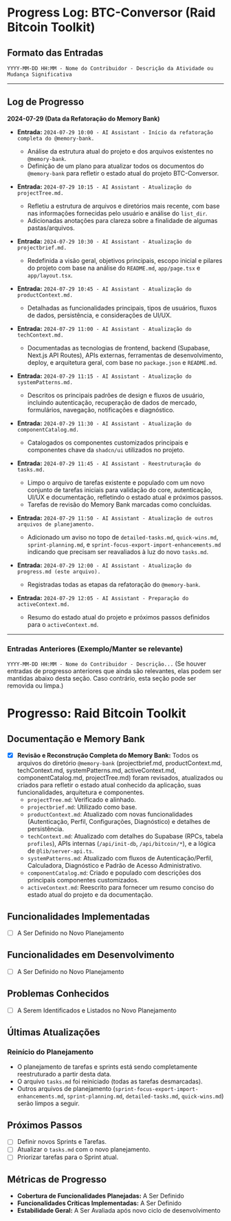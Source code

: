 # Progress Log: BTC-Conversor (Raid Bitcoin Toolkit)

## Formato das Entradas

`YYYY-MM-DD HH:MM - Nome do Contribuidor - Descrição da Atividade ou Mudança Significativa`

---

## Log de Progresso

**2024-07-29 (Data da Refatoração do Memory Bank)**

*   **Entrada:** `2024-07-29 10:00 - AI Assistant - Início da refatoração completa do @memory-bank.`
    *   Análise da estrutura atual do projeto e dos arquivos existentes no `@memory-bank`.
    *   Definição de um plano para atualizar todos os documentos do `@memory-bank` para refletir o estado atual do projeto BTC-Conversor.

*   **Entrada:** `2024-07-29 10:15 - AI Assistant - Atualização do projectTree.md.`
    *   Refletiu a estrutura de arquivos e diretórios mais recente, com base nas informações fornecidas pelo usuário e análise do `list_dir`.
    *   Adicionadas anotações para clareza sobre a finalidade de algumas pastas/arquivos.

*   **Entrada:** `2024-07-29 10:30 - AI Assistant - Atualização do projectbrief.md.`
    *   Redefinida a visão geral, objetivos principais, escopo inicial e pilares do projeto com base na análise do `README.md`, `app/page.tsx` e `app/layout.tsx`.

*   **Entrada:** `2024-07-29 10:45 - AI Assistant - Atualização do productContext.md.`
    *   Detalhadas as funcionalidades principais, tipos de usuários, fluxos de dados, persistência, e considerações de UI/UX.

*   **Entrada:** `2024-07-29 11:00 - AI Assistant - Atualização do techContext.md.`
    *   Documentadas as tecnologias de frontend, backend (Supabase, Next.js API Routes), APIs externas, ferramentas de desenvolvimento, deploy, e arquitetura geral, com base no `package.json` e `README.md`.

*   **Entrada:** `2024-07-29 11:15 - AI Assistant - Atualização do systemPatterns.md.`
    *   Descritos os principais padrões de design e fluxos de usuário, incluindo autenticação, recuperação de dados de mercado, formulários, navegação, notificações e diagnóstico.

*   **Entrada:** `2024-07-29 11:30 - AI Assistant - Atualização do componentCatalog.md.`
    *   Catalogados os componentes customizados principais e componentes chave da `shadcn/ui` utilizados no projeto.

*   **Entrada:** `2024-07-29 11:45 - AI Assistant - Reestruturação do tasks.md.`
    *   Limpo o arquivo de tarefas existente e populado com um novo conjunto de tarefas iniciais para validação do core, autenticação, UI/UX e documentação, refletindo o estado atual e próximos passos.
    *   Tarefas de revisão do Memory Bank marcadas como concluídas.

*   **Entrada:** `2024-07-29 11:50 - AI Assistant - Atualização de outros arquivos de planejamento.`
    *   Adicionado um aviso no topo de `detailed-tasks.md`, `quick-wins.md`, `sprint-planning.md`, e `sprint-focus-export-import-enhancements.md` indicando que precisam ser reavaliados à luz do novo `tasks.md`.

*   **Entrada:** `2024-07-29 12:00 - AI Assistant - Atualização do progress.md (este arquivo).`
    *   Registradas todas as etapas da refatoração do `@memory-bank`.

*   **Entrada:** `2024-07-29 12:05 - AI Assistant - Preparação do activeContext.md.`
    *   Resumo do estado atual do projeto e próximos passos definidos para o `activeContext.md`.

---
### Entradas Anteriores (Exemplo/Manter se relevante)

`YYYY-MM-DD HH:MM - Nome do Contribuidor - Descrição...`
(Se houver entradas de progresso anteriores que ainda são relevantes, elas podem ser mantidas abaixo desta seção. Caso contrário, esta seção pode ser removida ou limpa.)

# Progresso: Raid Bitcoin Toolkit

## Documentação e Memory Bank
- [x] **Revisão e Reconstrução Completa do Memory Bank:** Todos os arquivos do diretório `@memory-bank` (projectbrief.md, productContext.md, techContext.md, systemPatterns.md, activeContext.md, componentCatalog.md, projectTree.md) foram revisados, atualizados ou criados para refletir o estado atual conhecido da aplicação, suas funcionalidades, arquitetura e componentes.
    - `projectTree.md`: Verificado e alinhado.
    - `projectbrief.md`: Utilizado como base.
    - `productContext.md`: Atualizado com novas funcionalidades (Autenticação, Perfil, Configurações, Diagnóstico) e detalhes de persistência.
    - `techContext.md`: Atualizado com detalhes do Supabase (RPCs, tabela `profiles`), APIs internas (`/api/init-db`, `/api/bitcoin/*`), e a lógica de `@lib/server-api.ts`.
    - `systemPatterns.md`: Atualizado com fluxos de Autenticação/Perfil, Calculadora, Diagnóstico e Padrão de Acesso Administrativo.
    - `componentCatalog.md`: Criado e populado com descrições dos principais componentes customizados.
    - `activeContext.md`: Reescrito para fornecer um resumo conciso do estado atual do projeto e da documentação.

## Funcionalidades Implementadas
- [ ] A Ser Definido no Novo Planejamento

## Funcionalidades em Desenvolvimento
- [ ] A Ser Definido no Novo Planejamento

## Problemas Conhecidos
- [ ] A Serem Identificados e Listados no Novo Planejamento

## Últimas Atualizações

### Reinício do Planejamento
- O planejamento de tarefas e sprints está sendo completamente reestruturado a partir desta data.
- O arquivo `tasks.md` foi reiniciado (todas as tarefas desmarcadas).
- Outros arquivos de planejamento (`sprint-focus-export-import-enhancements.md`, `sprint-planning.md`, `detailed-tasks.md`, `quick-wins.md`) serão limpos a seguir.

## Próximos Passos
- [ ] Definir novos Sprints e Tarefas.
- [ ] Atualizar o `tasks.md` com o novo planejamento.
- [ ] Priorizar tarefas para o Sprint atual.

## Métricas de Progresso
- **Cobertura de Funcionalidades Planejadas:** A Ser Definido
- **Funcionalidades Críticas Implementadas:** A Ser Definido
- **Estabilidade Geral:** A Ser Avaliada após novo ciclo de desenvolvimento 